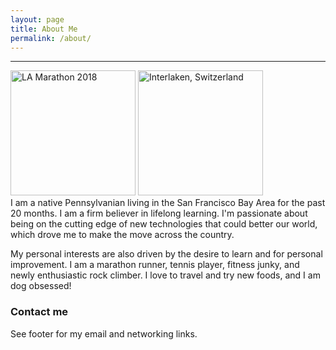 ```yaml
---
layout: page
title: About Me
permalink: /about/
---
```

***
<img src="https://scontent-sjc3-1.xx.fbcdn.net/v/t1.0-9/29511147_10213450028902301_9217372701981671424_n.jpg?_nc_cat=110&_nc_ht=scontent-sjc3-1.xx&oh=bbdd33a604f3362713953bf5c8c51eb9&oe=5D358784" alt="LA Marathon 2018" width="200"/> <img src="https://scontent-sjc3-1.xx.fbcdn.net/v/t1.0-9/18813607_10212014460904555_387035343779826236_n.jpg?_nc_cat=105&_nc_ht=scontent-sjc3-1.xx&oh=20f6706501c713b42a5fcc7465e4f942&oe=5D4B53F7" alt="Interlaken, Switzerland" height="200"/>
<br>I am a native Pennsylvanian living in the San Francisco Bay Area for the past 20 months. I am a firm believer in lifelong learning. I'm passionate about being on the cutting edge of new technologies that could better our world, which drove me to make the move across the country.

My personal interests are also driven by the desire to learn and for personal improvement. I am a marathon runner, tennis player, fitness junky, and newly enthusiastic rock climber. I love to travel and try new foods, and I am dog obsessed! 

### Contact me

See footer for my email and networking links.
